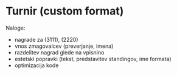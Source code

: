 # Turnir (custom format)

Naloge:
- nagrade za (3111), (2220)
- vnos zmagovalcev (preverjanje, imena)
- razdelitev nagrad glede na vpisnino
- estetski popravki (tekst, predstavitev standingov, ime formata)
- optimizacija kode